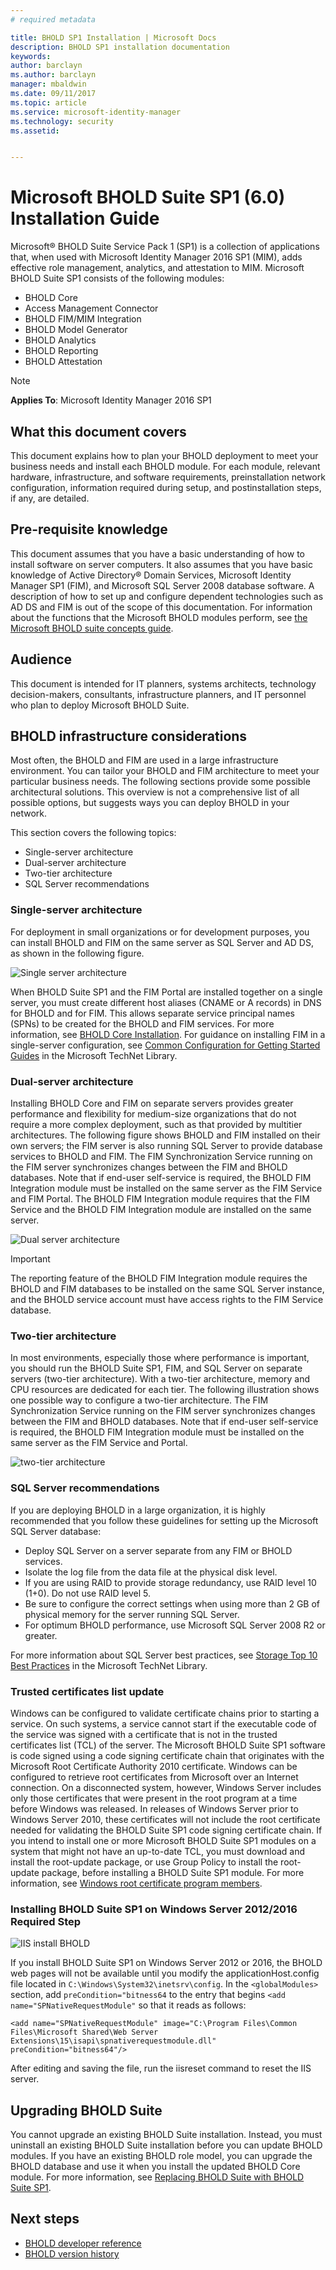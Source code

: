 ```yaml
---
# required metadata

title: BHOLD SP1 Installation | Microsoft Docs
description: BHOLD SP1 installation documentation
keywords:
author: barclayn
ms.author: barclayn
manager: mbaldwin
ms.date: 09/11/2017
ms.topic: article
ms.service: microsoft-identity-manager
ms.technology: security
ms.assetid:


---
```

# Microsoft BHOLD Suite SP1 (6.0) Installation Guide

Microsoft® BHOLD Suite Service Pack 1 (SP1) is a collection of applications that, when used with Microsoft Identity Manager 2016 SP1 (MIM), adds effective role management, analytics, and attestation to MIM. Microsoft BHOLD Suite SP1 consists of the following modules:

- BHOLD Core
- Access Management Connector
- BHOLD FIM/MIM Integration
- BHOLD Model Generator
- BHOLD Analytics
- BHOLD Reporting
- BHOLD Attestation


>[!NOTE]
**Applies To**: Microsoft Identity Manager 2016 SP1

## What this document covers

This document explains how to plan your BHOLD deployment to meet your business needs and install each BHOLD module. For each module, relevant hardware, infrastructure, and software requirements, preinstallation network configuration, information required during setup, and postinstallation steps, if any, are detailed.

## Pre-requisite knowledge

This document assumes that you have a basic understanding of how to install software on server computers. It also assumes that you have basic knowledge of Active Directory® Domain Services, Microsoft Identity Manager SP1 (FIM), and Microsoft SQL Server 2008 database software. A description of how to set up and configure dependent technologies such as AD DS and FIM is out of the scope of this documentation. For information about the functions that the Microsoft BHOLD modules perform, see [the Microsoft BHOLD suite concepts guide](https://technet.microsoft.com/library/jj134102(v=ws.10).aspx).

## Audience

This document is intended for IT planners, systems architects, technology decision-makers, consultants, infrastructure planners, and IT personnel who plan to deploy Microsoft BHOLD Suite.

## BHOLD infrastructure considerations

Most often, the BHOLD and FIM are used in a large infrastructure environment. You can tailor your BHOLD and FIM architecture to meet your particular business needs. The following sections provide some possible architectural solutions. This overview is not a comprehensive list of all possible options, but suggests ways you can deploy BHOLD in your network.
 
This section covers the following topics:

- Single-server architecture
- Dual-server architecture
- Two-tier architecture
- SQL Server recommendations

### Single-server architecture

For deployment in small organizations or for development purposes, you can install BHOLD and FIM on the same server as SQL Server and AD DS, as shown in the following figure.
 
![Single server architecture](media/bhold-installation-guide/single.png)

When BHOLD Suite SP1 and the FIM Portal are installed together on a single server, you must create different host aliases (CNAME or A records) in DNS for BHOLD and for FIM. This allows separate service principal names (SPNs) to be created for the BHOLD and FIM services. For more information, see [BHOLD Core Installation](https://technet.microsoft.com/library/jj134095(v=ws.10).aspx).
For guidance on installing FIM in a single-server configuration, see [Common Configuration for Getting Started Guides](https://technet.microsoft.com/library/ff575965.aspx) in the Microsoft TechNet Library.

### Dual-server architecture

Installing BHOLD Core and FIM on separate servers provides greater performance and flexibility for medium-size organizations that do not require a more complex deployment, such as that provided by multitier architectures. The following figure shows BHOLD and FIM installed on their own servers; the FIM server is also running SQL Server to provide database services to BHOLD and FIM. The FIM Synchronization Service running on the FIM server synchronizes changes between the FIM and BHOLD databases. Note that if end-user self-service is required, the BHOLD FIM Integration module must be installed on the same server as the FIM Service and FIM Portal. The BHOLD FIM Integration module requires that the FIM Service and the BHOLD FIM Integration module are installed on the same server.

![Dual server architecture](media/bhold-installation-guide/dual.png)

>[!IMPORTANT]
The reporting feature of the BHOLD FIM Integration module requires the BHOLD and FIM databases to be installed on the same SQL Server instance, and the BHOLD service account must have access rights to the FIM Service database.

### Two-tier architecture

In most environments, especially those where performance is important, you should run the BHOLD Suite SP1, FIM, and SQL Server on separate servers (two-tier architecture). With a two-tier architecture, memory and CPU resources are dedicated for each tier. The following illustration shows one possible way to configure a two-tier architecture. The FIM Synchronization Service running on the FIM server synchronizes changes between the FIM and BHOLD databases. Note that if end-user self-service is required, the BHOLD FIM Integration module must be installed on the same server as the FIM Service and Portal.

![two-tier architecture](media/bhold-installation-guide/two-tier.png)

### SQL Server recommendations

If you are deploying BHOLD in a large organization, it is highly recommended that you follow these guidelines for setting up the Microsoft SQL Server database:

- Deploy SQL Server on a server separate from any FIM or BHOLD services.
- Isolate the log file from the data file at the physical disk level.
- If you are using RAID to provide storage redundancy, use RAID level 10 (1+0). Do not use RAID level 5.
- Be sure to configure the correct settings when using more than 2 GB of physical memory for the server running SQL Server.
- For optimum BHOLD performance, use Microsoft SQL Server 2008 R2 or greater.

For more information about SQL Server best practices, see [Storage Top 10 Best Practices](https://www.microsoft.com/technet/prodtechnol/sql/bestpractice/storage-top-10.mspx) in the Microsoft TechNet Library.

### Trusted certificates list update

Windows can be configured to validate certificate chains prior to starting a service. On such systems, a service cannot start if the executable code of the service was signed with a certificate that is not in the trusted certificates list (TCL) of the server. The Microsoft BHOLD Suite SP1 software is code signed using a code signing certificate chain that originates with the Microsoft Root Certificate Authority 2010 certificate.
Windows can be configured to retrieve root certificates from Microsoft over an Internet connection. On a disconnected system, however, Windows Server includes only those certificates that were present in the root program at a time before Windows was released. In releases of Windows Server prior to Windows Server 2010, these certificates will not include the root certificate needed for validating the BHOLD Suite SP1 code signing certificate chain. If you intend to install one or more Microsoft BHOLD Suite SP1 modules on a system that might not have an up-to-date TCL, you must download and install the root-update package, or use Group Policy to install the root-update package, before installing a BHOLD Suite SP1 module. For more information, see [Windows root certificate program members](http://support.microsoft.com/kb/931125).

### Installing BHOLD Suite SP1 on Windows Server 2012/2016 Required Step 

![IIS install BHOLD](media/bhold-installation-guide/iis-install-bhold.png)

If you install BHOLD Suite SP1 on Windows Server 2012 or 2016, the BHOLD web pages will not be available until you modify the applicationHost.config file located in ```C:\Windows\System32\inetsrv\config```. In the ```<globalModules>``` section, add ```preCondition="bitness64``` to the entry that begins ```<add name="SPNativeRequestModule"``` so that it reads as follows:

```<add name="SPNativeRequestModule" image="C:\Program Files\Common Files\Microsoft Shared\Web Server Extensions\15\isapi\spnativerequestmodule.dll" preCondition="bitness64"/>```

After editing and saving the file, run the iisreset command to reset the IIS server.


## Upgrading BHOLD Suite

You cannot upgrade an existing BHOLD Suite installation. Instead, you must uninstall an existing BHOLD Suite installation before you can update BHOLD modules. If you have an existing BHOLD role model, you can upgrade the BHOLD database and use it when you install the updated BHOLD Core module. For more information, see [Replacing BHOLD Suite with BHOLD Suite SP1](https://technet.microsoft.com/library/jj874043(v=ws.10).aspx).


## Next steps

- [BHOLD developer reference](../reference/mim2016-bhold-developer-reference.md)
- [BHOLD version history](../reference/version-bhold-history.md)
